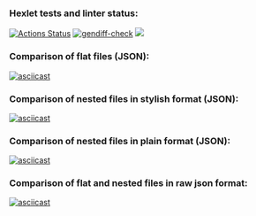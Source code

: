 ### Hexlet tests and linter status:
[![Actions Status](https://github.com/neuroenzo/python-project-50/actions/workflows/hexlet-check.yml/badge.svg)](https://github.com/neuroenzo/python-project-50/actions)
[![gendiff-check](https://github.com/neuroenzo/python-project-50/actions/workflows/gendiff-check.yml/badge.svg)](https://github.com/neuroenzo/python-project-50/actions/workflows/gendiff-check.yml)
<a href="https://codeclimate.com/github/neuroenzo/python-project-50/maintainability"><img src="https://api.codeclimate.com/v1/badges/b2c1e8c36178514b7d79/maintainability" /></a>

### Comparison of flat files (JSON):
[![asciicast](https://asciinema.org/a/vENffEMxBda4ybqMeK1wg6qTv.png)](https://asciinema.org/a/vENffEMxBda4ybqMeK1wg6qTv)

### Comparison of nested files in stylish format (JSON):
[![asciicast](https://asciinema.org/a/NOFmWcJFnLXjPLpYijbLjKHDk.png)](https://asciinema.org/a/NOFmWcJFnLXjPLpYijbLjKHDk)

### Comparison of nested files in plain format (JSON):
[![asciicast](https://asciinema.org/a/9VTvOn01Rdc0ShWMFFhWR6HBz.png)](https://asciinema.org/a/9VTvOn01Rdc0ShWMFFhWR6HBz)

### Comparison of flat and nested files in raw json format:
[![asciicast](https://asciinema.org/a/pHko78OXOpyXf62DoFNNfgXef.png)](https://asciinema.org/a/pHko78OXOpyXf62DoFNNfgXef)
